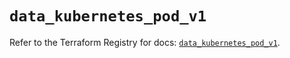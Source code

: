 # `data_kubernetes_pod_v1`

Refer to the Terraform Registry for docs: [`data_kubernetes_pod_v1`](https://registry.terraform.io/providers/hashicorp/kubernetes/2.38.0/docs/data-sources/pod_v1).
